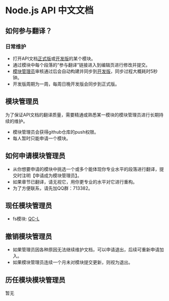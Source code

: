 # Node.js API 中文文档

## 如何参与翻译？

### 日常维护
- 打开API文档[正式版]或[开发版]的某个模块。
- 通过模块中每个段落的“参与翻译”链接进入到编辑页进行修改并提交。
- [模块管理员]审核通过后会自动构建并同步到[开发版]，同步过程大概耗时5秒钟。
- 开发版周期为一周，每周日晚开发版会同步到正式版。

## 模块管理员

为了保证API文档的翻译质量，需要精通或熟悉某一模块的模块管理员进行长期持续的维护。

- 模块管理员会获得github仓库的push权限。
- 每人暂时只能申请一个模块。

## 如何申请模块管理员
- 从你想要申请的模块中挑选一个或多个能体现你专业水平的段落进行翻译，提交时注明【申请成为模块管理员】。
- 如果章节已翻译，请无视它，用你更专业的水平对它进行重构。
- 为了方便联系，请先加QQ群：713382。

## 现任模块管理员
- fs模块: [QC-L]

## 撤销模块管理员
- 如果管理员因各种原因无法继续维护文档，可以申请退出，后续可重新申请加入。
- 如果模块管理员连续一个月未对模块提交更新，则视为退出。

## 历任模块模块管理员
暂无


[正式版]: http://nodejs.cn/api/
[开发版]: http://nodejs.cn/api/dev/
[模块管理员]: https://github.com/nodejscn/node-api-cn/wiki/模块管理员

[QC-L]: https://github.com/QC-L

